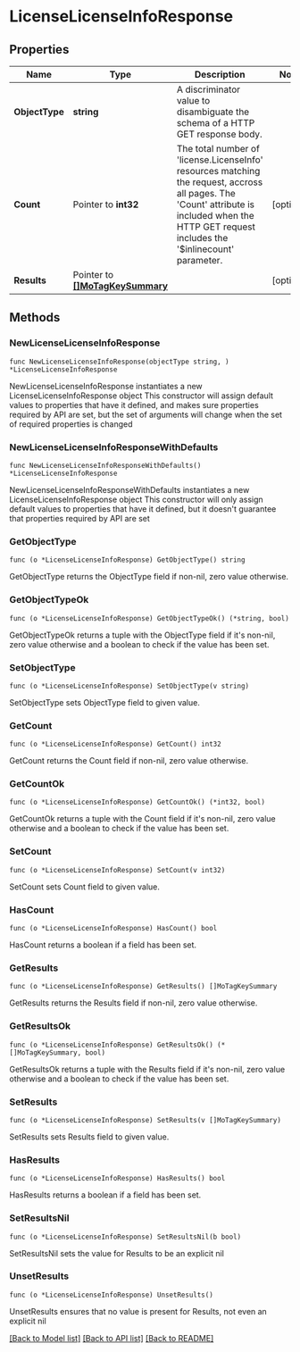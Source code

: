 # LicenseLicenseInfoResponse

## Properties

Name | Type | Description | Notes
------------ | ------------- | ------------- | -------------
**ObjectType** | **string** | A discriminator value to disambiguate the schema of a HTTP GET response body. | 
**Count** | Pointer to **int32** | The total number of &#39;license.LicenseInfo&#39; resources matching the request, accross all pages. The &#39;Count&#39; attribute is included when the HTTP GET request includes the &#39;$inlinecount&#39; parameter. | [optional] 
**Results** | Pointer to [**[]MoTagKeySummary**](MoTagKeySummary.md) |  | [optional] 

## Methods

### NewLicenseLicenseInfoResponse

`func NewLicenseLicenseInfoResponse(objectType string, ) *LicenseLicenseInfoResponse`

NewLicenseLicenseInfoResponse instantiates a new LicenseLicenseInfoResponse object
This constructor will assign default values to properties that have it defined,
and makes sure properties required by API are set, but the set of arguments
will change when the set of required properties is changed

### NewLicenseLicenseInfoResponseWithDefaults

`func NewLicenseLicenseInfoResponseWithDefaults() *LicenseLicenseInfoResponse`

NewLicenseLicenseInfoResponseWithDefaults instantiates a new LicenseLicenseInfoResponse object
This constructor will only assign default values to properties that have it defined,
but it doesn't guarantee that properties required by API are set

### GetObjectType

`func (o *LicenseLicenseInfoResponse) GetObjectType() string`

GetObjectType returns the ObjectType field if non-nil, zero value otherwise.

### GetObjectTypeOk

`func (o *LicenseLicenseInfoResponse) GetObjectTypeOk() (*string, bool)`

GetObjectTypeOk returns a tuple with the ObjectType field if it's non-nil, zero value otherwise
and a boolean to check if the value has been set.

### SetObjectType

`func (o *LicenseLicenseInfoResponse) SetObjectType(v string)`

SetObjectType sets ObjectType field to given value.


### GetCount

`func (o *LicenseLicenseInfoResponse) GetCount() int32`

GetCount returns the Count field if non-nil, zero value otherwise.

### GetCountOk

`func (o *LicenseLicenseInfoResponse) GetCountOk() (*int32, bool)`

GetCountOk returns a tuple with the Count field if it's non-nil, zero value otherwise
and a boolean to check if the value has been set.

### SetCount

`func (o *LicenseLicenseInfoResponse) SetCount(v int32)`

SetCount sets Count field to given value.

### HasCount

`func (o *LicenseLicenseInfoResponse) HasCount() bool`

HasCount returns a boolean if a field has been set.

### GetResults

`func (o *LicenseLicenseInfoResponse) GetResults() []MoTagKeySummary`

GetResults returns the Results field if non-nil, zero value otherwise.

### GetResultsOk

`func (o *LicenseLicenseInfoResponse) GetResultsOk() (*[]MoTagKeySummary, bool)`

GetResultsOk returns a tuple with the Results field if it's non-nil, zero value otherwise
and a boolean to check if the value has been set.

### SetResults

`func (o *LicenseLicenseInfoResponse) SetResults(v []MoTagKeySummary)`

SetResults sets Results field to given value.

### HasResults

`func (o *LicenseLicenseInfoResponse) HasResults() bool`

HasResults returns a boolean if a field has been set.

### SetResultsNil

`func (o *LicenseLicenseInfoResponse) SetResultsNil(b bool)`

 SetResultsNil sets the value for Results to be an explicit nil

### UnsetResults
`func (o *LicenseLicenseInfoResponse) UnsetResults()`

UnsetResults ensures that no value is present for Results, not even an explicit nil

[[Back to Model list]](../README.md#documentation-for-models) [[Back to API list]](../README.md#documentation-for-api-endpoints) [[Back to README]](../README.md)



